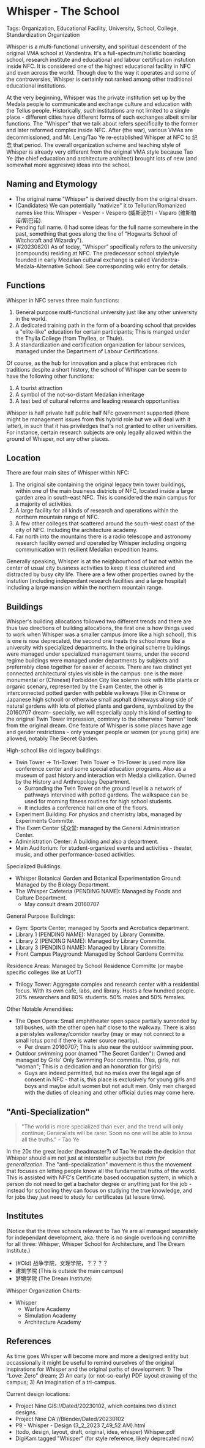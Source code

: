 # Whisper - The School

Tags: Organization, Educational Facility, University, School, College, Standardization Organization

Whisper is a multi-functional university, and spiritual descendent of the original VMA school at Vandentra. It's a full-spectrum/holistic boarding school, research institute and educational and labour certification instution inside NFC. It is considered one of the highest educational facility in NFC and even across the world. Though due to the way it operates and some of the controversies, Whisper is certainly not ranked among other traditional educational institutions.

At the very beginning, Whisper was the private institution set up by the Medala people to communicate and exchange culture and education with the Tellus people. Historically, such institutions are not limited to a single place - different cities have different forms of such exchanges albeit similar functions. The "Whisper" that we talk about refers specifically to the former and later reformed complex inside NFC. After (the war), various VMAs are decommissioned, and Mr. Leng/Tao Ye re-established Whisper at NFC to 纪念 that period. The overall organization scheme and teaching style of Whisper is already very different from the original VMA style because Tao Ye (the chief education and architecture architect) brought lots of new (and somewhat more aggresive) ideas into the school.

## Naming and Etymology

* The original name "Whisper" is derived directly from the original dream.
* (Candidates) We can potentially "nativize" it to Tellurian/Romanized names like this: Whisper - Vesper - Vespero (威斯波尔) - Vsparo (维斯帕诺/斯巴诺).
* Pending full name. (I had some ideas for the full name somewhere in the past, something that goes along the line of "Hogwarts School of Witchcraft and Wizardry").
* (#20230820) As of today, "Whisper" specifically refers to the university (compounds) residing at NFC. The predecessor school style/tyle founded in early Medalian cultural exchange is called Vandentra-Medala-Alternative School. See corresponding wiki entry for details.

## Functions

Whisper in NFC serves three main functions:

1. General purpose multi-functional university just like any other university in the world.
2. A dedicated training path in the form of a boarding school that provides a "elite-like" education for certain participants; This is manged under the Thyila College (from Thyïlea, or Thule).
3. A standardization and certification organization for labour services, managed under the Department of Labour Certifications.

Of course, as the hub for innovation and a place that embraces rich traditions despite a short history, the school of Whisper can be seem to have the following other functions:

1. A tourist attraction
2. A symbol of the not-so-distant Medalian inheritage
3. A test bed of cultural reforms and leading research opportunities

Whisper is half private half public half NFc government supported (there might be management issues from this hybrid role but we will deal with it latter), in such that it has priviledges that's not granted to other universities. For instance, certain research subjects are only legally allowed within the ground of Whisper, not any other places.

## Location

There are four main sites of Whisper within NFC:

1. The original site containing the original legacy twin tower buildings, within one of the main business districts of NFC, located inside a large garden area in south-east NFC. This is considered the main campus for a majority of activities.
2. A large facility for all kinds of research and operations within the northern mountain range of NFC.
3. A few other colleges that scattered around the south-west coast of the city of NFC. Including the architecture academy.
4. Far north into the mountains there is a radio telescope and astronomy research facility owned and operated by Whisper including ongoing communication with resilient Medalian expedition teams.

Generally speaking, Whisper is at the neighbourhood of but not within the center of usual city business activities to keep it less clustered and distracted by busy city life. There are a few other properties owned by the instution (including independant research facilities and a large hospital) including a large mansion within the northern mountain range.

## Buildings

Whisper's building allocations followed two different trends and there are thus two directions of building allocations, the first one is how things used to work when Whisper was a smaller campus (more like a high school), this is one is now deprecated, the second one treats the school more like a university with specialized departments. In the original scheme buildings were managed under specialized management teams, under the second regime buildings were managed under departments by subjects and preferrably close together for easier of access. There are two distinct yet connected architectural styles visisble in the campus: one is the more monumental or (Chinese) Forbidden City like solemn look with little plants or organic scenary, represented by the Exam Center, the other is interconnected potted garden with pebble walkways (like in Chinese or Japanese high school) or otherwise small asphalt driveways along side of natural gardens with lots of plotted plants and gardens, symbolized by the 20160707 dream- specially, we will especially apply this kind of setting to the original Twin Tower impression, comtrary to the otherwise "barren" look from the original dream. One feature of Whisper is some places have age and gender restrictions - only younger people or women (or young girls) are allowed, notably The Secret Garden.

High-school like old legacy buildings:

* Twin Tower -> Tri-Tower: Twin Tower -> Tri-Tower is used more like conference center and some special education programs. Also as a museum of past history and interaction with Medala civilization. Owned by the History and Anthropology Department.
    * Surronding the Twin Tower on the ground level is a network of pathways intervined with potted gardens. The walkspace can be used for morning fitness routines for high school students.
    * It includes a conference hall on one of the floors.
* Experiment Building: For physics and chemistry labs, managed by Experiments Committe.
* The Exam Center 试众堂: managed by the General Administration Center.
* Administration Center: A building and also a department.
* Main Auditorium: for student-organized events and activities - theater, music, and other performance-based activities.

Specialized Buildings:

* Whisper Botanical Garden and Botanical Experimentation Ground: Managed by the Biology Department.
* The Whisper Cafeteria (PENDING NAME): Managed by Foods and Culture Department.
    * May consult dream 20160707

General Purpose Buildings:

* Gym: Sports Center, managed by Sports and Acrobatics department.
* Library 1 (PENDING NAME): Managed by Library Committe.
* Library 2 (PENDING NAME): Managed by Library Committe.
* Library 3 (PENDING NAME): Managed by Library Committe.
* Front Campus Playground: Managed by School Gardens Committe.

Residence Areas: Managed by School Residence Committe (or maybe specific colleges like at UofT)

* Trilogy Tower: Aggregate complex and research center with a residential focus. With its own cafe, labs, and library. Hosts a few hundred people. 20% researchers and 80% students. 50% males and 50% females.

Other Notable Amendities:

* The Open Opera: Small amphitheater open space partially surronded by tall bushes, with the other open half close to the walkway. There is also a peristyles walkway/corridor nearby (may or may not connect to a small lotus pond if there is water source nearby).
    * Per dream 20160707; This is also near the outdoor swimming poor.
* Outdoor swimming poor (named "The Secret Garden"): Owned and managed by Girls' Only Swimming Poor committe. (Yes, girls, not "woman"; This is a dedication and an honoration for girls)
    * Guys are indeed permitted, but no males over the legal age of consent in NFC - that is, this place is exclusively for young girls and boys and maybe adult women but not adult men. Only men charged with the duties of cleaning and other official duties may come here.

## "Anti-Specialization"

> "The world is more specialized than ever, and the trend will only continue; Generalists will be rarer. Soon no one will be able to know all the truths." - Tao Ye

In the 20s the great leader (headmaster?) of Tao Ye <!--(Remark, #20230614) I think it meant the headmaster of the school - thus it's also the headmaster "of Tao Ye". Not that Tao Ye was the headmaster--> made the decision that Whisper should aim not just at interstellar subjects but *train for generalization*. The "anti-specialization" movement is thus the movement that focuses on letting people know all the fundamental truths of the world. This is assisted with NFC's Certificate based occupation system, in which a person do not need to get a bachelor degree or anything just for the job - instead for schooling they can focus on studying the true knowledge, and for jobs they just need to study for certificates (at leisure time).

## Institutes

(Notice that the three schools relevant to Tao Ye are all managed separately for independant development, aka. there is no single overlooking committe for all three: Whisper, Whisper School for Architecture, and The Dream Institute.)

* (#Old) 战争学院，文理学院，？？？？
* 建筑学院 (This is outside the main campus)
* 梦境学院 (The Dream Institute)

Whisper Organization Charts:

- Whisper
    - Warfare Academy
    - Simulation Academy
    - Architecture Academy

## References

As time goes Whisper will become more and more a designed entity but occassionally it might be useful to remind ourselves of the original inspirations for Whisper and the original paths of development: 1) The "Love: Zero" dream; 2) An early (or not-so-early) PDF layout drawing of the campus; 3) An imagination of a tri-campus.

Current design locations:

* Project Nine GIS://Dated/20230102, which contains two distinct designs.
* Project Nine DA://Blender/Dated/20230102
* P9 - Whisper - Design (3_2_2023 7_49_52 AM).html
* (todo, design, layout, draft, original, idea, whisper) Whisper.pdf
* DigiKam tagged "Whisper" (for style reference, likely deprecated now)